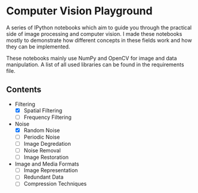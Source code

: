 # Computer Vision Playground
A series of IPython notebooks which aim to guide you through the practical side of image processing and computer vision. I made these notebooks mostly to demonstrate how different concepts in these fields work and how they can be implemented.

These notebooks mainly use NumPy and OpenCV for image and data manipulation. A list of all used libraries can be found in the requirements file.

## Contents 
- Filtering
    - [x] Spatial Filtering
    - [ ] Frequency Filtering
- Noise
    - [x] Random Noise
    - [ ] Periodic Noise
    - [ ] Image Degredation
    - [ ] Noise Removal
    - [ ] Image Restoration
- Image and Media Formats
    - [ ] Image Representation
    - [ ] Redundant Data
    - [ ] Compression Techniques